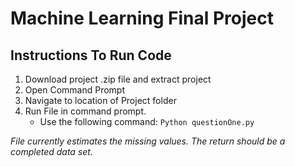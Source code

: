 # Machine Learning Final Project

## Instructions To Run Code
1. Download project .zip file and extract project 
2. Open Command Prompt
3. Navigate to location of Project folder
4. Run File in command prompt.
    * Use the following command: `Python questionOne.py`

*File currently estimates the missing values. The return should be a completed data set.* 
